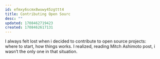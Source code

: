 ```yaml
---
id: efmxy6scmx8wuwy45zgttt4
title: Contributing Open Sourc
desc: ""
updated: 1708462719423
created: 1708462617131
---
```


I always felt lost when i decided to contribute to open source projects: where to start, how things works. I realized, reading Mitch Ashimoto post, i wasn’t the only one in that situation.

